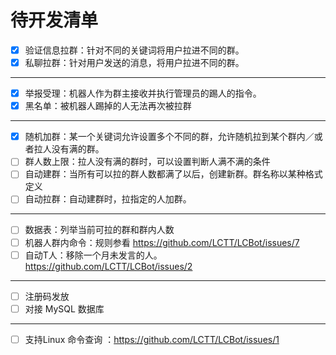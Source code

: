 # 待开发清单

 - [x] 验证信息拉群：针对不同的关键词将用户拉进不同的群。
 - [x] 私聊拉群：针对用户发送的消息，将用户拉进不同的群。
 ------------
 - [x] 举报受理：机器人作为群主接收并执行管理员的踢人的指令。
 - [x] 黑名单：被机器人踢掉的人无法再次被拉群
 ------------
 - [x] 随机加群：某一个关键词允许设置多个不同的群，允许随机拉到某个群内／或者拉人没有满的群。
 - [ ] 群人数上限：拉人没有满的群时，可以设置判断人满不满的条件
 - [ ] 自动建群：当所有可以拉的群人数都满了以后，创建新群。群名称以某种格式定义
 - [ ] 自动拉群：自动建群时，拉指定的人加群。
 ------------
 - [ ] 数据表：列举当前可拉的群和群内人数
 - [ ] 机器人群内命令：规则参看 https://github.com/LCTT/LCBot/issues/7
 - [ ] 自动T人：移除一个月未发言的人。 https://github.com/LCTT/LCBot/issues/2
 ------------
 - [ ] 注册码发放
 - [ ] 对接 MySQL 数据库
------------
 - [ ] 支持Linux 命令查询 ：https://github.com/LCTT/LCBot/issues/1
 
